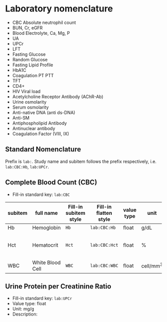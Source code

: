 # Laboratory nomenclature

- CBC  Absolute neutrophil count
- BUN, Cr, eGFR
- Blood Electrolyte, Ca, Mg, P
- UA
- UPCr
- LFT
- Fasting Glucose
- Random Glucose
- Fasting Lipid Profile
- HbA1C
- Coagulation PT PTT
- TFT
- CD4+
- HIV Viral load
- Acetylcholine Receptor Antibody (AChR-Ab)
- Urine osmolarity
- Serum osmolarity
- Anti-native DNA (anti ds-DNA)
- Anti-SM
- Antiphospholipid Antibody
- Antinuclear antibody
- Coagulation Factor  (VIII, IX)

## Standard Nomenclature  
Prefix is `lab:`. Study name and subitem follows the prefix respectively, i.e. `lab:CBC:Hb`, `lab:UPCr`.  

## Complete Blood Count (CBC)

* Fill-in standard key: `lab:CBC`

| subitem | full name        | Fill-in subitem style | Fill-in flatten style | value type | unit                | description                   |
| ------- | ---------------- | --------------------- | --------------------- | ---------- | ------------------- | ----------------------------- |
| Hb      | Hemoglobin       | `Hb`                  | `lab:CBC:Hb`          | float      | g/dL                |                               |
| Hct     | Hematocrit       | `Hct`                 | `lab:CBC:Hct`         | float      | %                   | in percentage value e.g. 49.1 |
| WBC     | White Blood Cell | `WBC`                 | `lab:CBC:WBC`         | float      | cell/mm<sup>3</sup> |                               |


## Urine Protein per Creatinine Ratio  
* Fill-in standard key: `lab:UPCr`
* Value type: float
* Unit: mg/g
* Description: 

